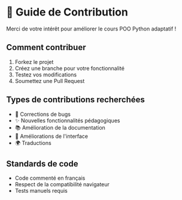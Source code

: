 # 🤝 Guide de Contribution

Merci de votre intérêt pour améliorer le cours POO Python adaptatif !

## Comment contribuer
1. Forkez le projet
2. Créez une branche pour votre fonctionnalité
3. Testez vos modifications
4. Soumettez une Pull Request

## Types de contributions recherchées
- 🐛 Corrections de bugs
- ✨ Nouvelles fonctionnalités pédagogiques
- 📚 Amélioration de la documentation
- 🎨 Améliorations de l'interface
- 🌍 Traductions

## Standards de code
- Code commenté en français
- Respect de la compatibilité navigateur
- Tests manuels requis

